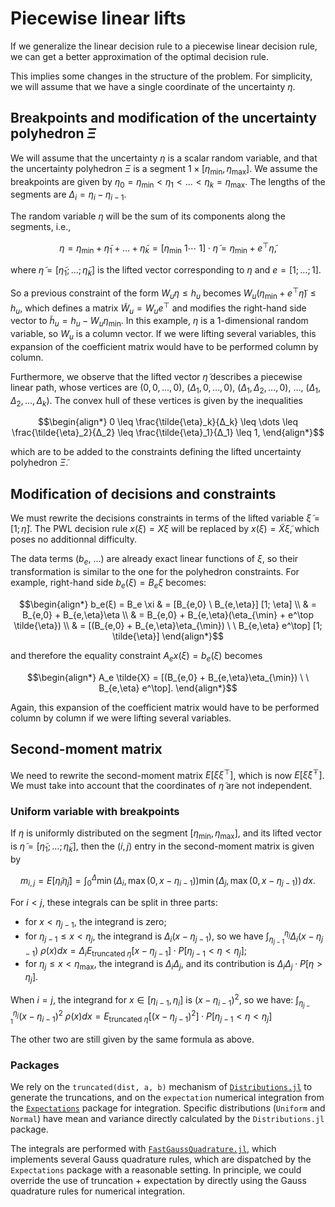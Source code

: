 # Piecewise linear lifts

If we generalize the linear decision rule to a piecewise linear decision rule, we can get a better approximation of the optimal decision rule.

This implies some changes in the structure of the problem.
For simplicity, we will assume that we have a single coordinate of the uncertainty $η$.

## Breakpoints and modification of the uncertainty polyhedron $Ξ$

We will assume that the uncertainty $η$ is a scalar random variable, and that the uncertainty polyhedron $\Xi$ is a segment ${1} \times [η_{\min}, η_{\max}]$.
We assume the breakpoints are given by $η_0 = η_{\min} < η_1 < \dots < η_k = η_{\max}$.
The lengths of the segments are $Δ_i = η_i - η_{i-1}$.

The random variable $\eta$ will be the sum of its components along the segments, i.e.,
```math
\eta = \eta_{\min} + \tilde{\eta}_1 + \dots + \tilde{\eta}_k = [\eta_{\min} \ 1 \cdots \ 1] \cdot \tilde{\eta} = \eta_{\min} + e^\top \tilde{\eta},
```
where $\tilde{\eta} = [\tilde{\eta}_1; \dots; \tilde{\eta}_k]$ is the lifted vector corresponding to $\eta$ and $e = [1; \dots; 1]$.

So a previous constraint of the form $W_u \eta \leq h_u$ becomes $W_u (\eta_{\min} + e^\top \tilde{\eta}) \leq h_u$, which defines a matrix $\tilde{W}_u = W_u e^\top$ and modifies the right-hand side vector to $\tilde{h}_u = h_u - W_u \eta_{\min}$.
In this example, $\eta$ is a 1-dimensional random variable, so $W_u$ is a column vector.
If we were lifting several variables, this expansion of the coefficient matrix would have to be performed column by column.

Furthermore, we observe that the lifted vector $\tilde{\eta}$ describes a piecewise linear path, whose vertices are
$(0, 0, \ldots, 0)$, $(\Delta_1, 0, \ldots, 0)$, $(\Delta_1, \Delta_2, \ldots, 0)$, $\ldots$, $(\Delta_1, \Delta_2, \ldots, \Delta_k)$.
The convex hull of these vertices is given by the inequalities
```math
\begin{align*}
0 \leq \frac{\tilde{\eta}_k}{Δ_k} \leq \dots \leq \frac{\tilde{\eta}_2}{Δ_2} \leq \frac{\tilde{\eta}_1}{Δ_1} \leq 1,
\end{align*}
```
which are to be added to the constraints defining the lifted uncertainty polyhedron $\tilde{\Xi}$.

## Modification of decisions and constraints

We must rewrite the decisions constraints in terms of the lifted variable $\tilde{\xi} = [1; \tilde{\eta}]$.
The PWL decision rule $x(\xi) = X \xi$ will be replaced by $x(\xi) = \tilde{X} \tilde{\xi}$, which poses no additionnal difficulty.

The data terms ($b_e$, ...) are already exact linear functions of $\xi$, so their transformation is similar to the one for the polyhedron constraints.
For example, right-hand side $b_e(ξ) = B_e \xi$ becomes:
```math
\begin{align*}
b_e(ξ) = B_e \xi & = [B_{e,0} \ B_{e,\eta}] [1; \eta] \\
& = B_{e,0} + B_{e,\eta}\eta \\
& = B_{e,0} + B_{e,\eta}(\eta_{\min} + e^\top \tilde{\eta}) \\
& = [(B_{e,0} + B_{e,\eta}\eta_{\min}) \ \ B_{e,\eta} e^\top] [1; \tilde{\eta}]
\end{align*}
```
and therefore the equality constraint $A_e x(ξ) = b_e(ξ)$ becomes
```math
\begin{align*}
A_e \tilde{X} = [(B_{e,0} + B_{e,\eta}\eta_{\min}) \ \ B_{e,\eta} e^\top].
\end{align*}
```

Again, this expansion of the coefficient matrix would have to be performed column by column if we were lifting several variables.

## Second-moment matrix

We need to rewrite the second-moment matrix $E[ξ ξ^\top]$, which is now $E[\tilde{\xi} \tilde{\xi}^\top]$.
We must take into account that the coordinates of $\tilde{\eta}$ are not independent.

### Uniform variable with breakpoints

If $\eta$ is uniformly distributed on the segment $[η_{\min}, η_{\max}]$, and its lifted vector is $\tilde{\eta} = [\tilde{\eta}_1; \dots; \tilde{\eta}_k]$, then the $(i,j)$ entry in the second-moment matrix is given by
```math
m_{i,j} = E[\tilde{\eta}_i \tilde{\eta}_j]
= \int_0^\Delta \min(\Delta_i, \max(0, x - \eta_{i-1})) \min(\Delta_j, \max(0, x - \eta_{j-1})) \, dx.
```

For $i < j$, these integrals can be split in three parts:
- for $x < \eta_{j-1}$, the integrand is zero;
- for $\eta_{j-1} \leq x < \eta_j$, the integrand is $\Delta_i (x - \eta_{j-1})$, so we have $\int_{\eta_{j-1}}^{\eta_j} \Delta_i (x - \eta_{j-1}) \ \rho(x) dx = \Delta_i E_{\text{truncated }\eta}[x - \eta_{j-1}] \cdot P[\eta_{j-1} < \eta < \eta_j]$;
- for $\eta_j \leq x < \eta_{\max}$, the integrand is $\Delta_i \Delta_j$, and its contribution is $\Delta_i \Delta_j \cdot P[\eta > \eta_{j}]$.

When $i = j$, the integrand for $x \in [\eta_{i-1}, \eta_i]$ is $(x - \eta_{i-1})^2$, so we have: $\int_{\eta_{j-1}}^{\eta_j} (x - \eta_{i-1})^2 \ \rho(x) dx = E_{\text{truncated }\eta}[(x - \eta_{j-1})^2] \cdot P[\eta_{j-1} < \eta < \eta_j]$

The other two are still given by the same formula as above.

### Packages

We rely on the `truncated(dist, a, b)` mechanism of [`Distributions.jl`](https://juliastats.org/Distributions.jl/stable/truncate) to generate the truncations, and on the `expectation` numerical integration from the [`Expectations`](https://quantecon.github.io/Expectations.jl/dev/) package for integration.
Specific distributions (`Uniform` and `Normal`) have mean and variance directly calculated by the `Distributions.jl` package.

The integrals are performed with [`FastGaussQuadrature.jl`](https://juliaapproximation.github.io/FastGaussQuadrature.jl/stable/), which implements several Gauss quadrature rules, which are dispatched by the `Expectations` package with a reasonable setting.
In principle, we could override the use of truncation + expectation by directly using the Gauss quadrature rules for numerical integration.
